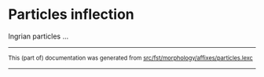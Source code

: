 # Particles inflection

Ingrian particles ...

* * *

<small>This (part of) documentation was generated from [src/fst/morphology/affixes/particles.lexc](https://github.com/giellalt/lang-izh/blob/main/src/fst/morphology/affixes/particles.lexc)</small>

---

